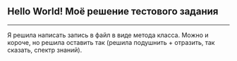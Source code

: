 ## Hello World! Моё решение тестового задания
___
Я решила написать запись в файл в виде метода класса. Можно и короче, но решила оставить так (решила подушнить + отразить, так сказать, спектр знаний).




